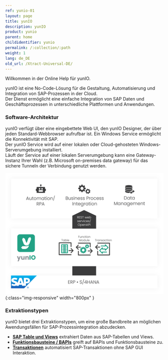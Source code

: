 ```yaml
---
ref: yunio-01
layout: page
title: yunIO
description: yunIO
product: yunio
parent: home
childidentifier: yunio
permalink: /:collection/:path
weight: 1
lang: de_DE
old_url: /Xtract-Universal-DE/
---
```


Willkommen in der Online Help für yunIO. 

yunIO ist eine No-Code-Lösung für die Gestaltung, Automatisierung und Integration von SAP-Prozessen in der Cloud.<br>
Der Dienst ermöglicht eine einfache Integration von SAP Daten und Geschäftsprozessen in unterschiedliche Plattformen und Anwendungen.<br>


### Software-Architektur 

yunIO verfügt über eine eingebettete Web UI, den yunIO Designer, der über jeden Standard-Webbrowser aufrufbar ist. 
Ein Windows Service ermöglicht die Konnektivität mit SAP.<br>
Der yunIO Service wird auf einer lokalen oder Cloud-gehosteten Windows-Serverumgebung installiert.<br>
Läuft der Service auf einer lokalen Serverumgebung kann eine Gateway-Instanz Ihrer Wahl (z.B. Microsoft on-premises data gateway) für das sichere Tunneln der Verbindung genutzt werden. <br>

![yunIO-Components](/img/content/yunio/theobald-software_architecture_yunio.png){:class="img-responsive" width="800px" }

### Extraktionstypen

yunIO bietet drei Extraktionstypen, um eine große Bandbreite an möglichen Awendungsfällen für SAP-Prozessintegration abzudecken.

- [**SAP Table und Views**](./table-and-views) extrahiert Daten aus SAP-Tabellen und Views.
- [**Funktionsbausteine / BAPIs**](./bapis-and-function-modules) greift auf BAPIs und Funktionsbausteine zu.
- [**Transaktionen**](./transactions) automatisiert SAP-Transaktionen ohne SAP GUI Interaktion.

